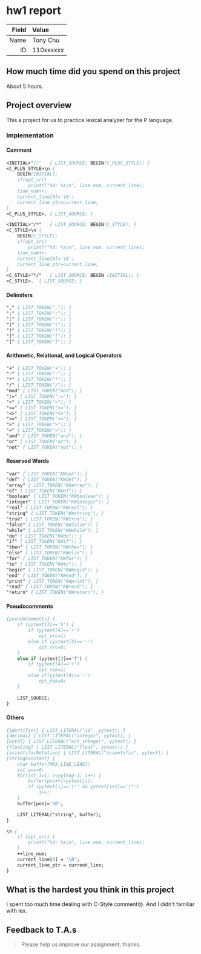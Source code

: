 # hw1 report

|Field|Value|
|-:|:-|
|Name|Tony Chu|
|ID|110xxxxxx|

## How much time did you spend on this project

About 5 hours.

## Project overview

This a project for us to practice lexical analyzer for the P language.

### Implementation

#### Comment
```pascal
<INITIAL>"//"	{ LIST_SOURCE; BEGIN(C_PLUS_STYLE); }
<C_PLUS_STYLE>\n {
    BEGIN(INITIAL);
    if(opt_src)
        printf("%d: %s\n", line_num, current_line);
    line_num++;
    current_line[0]='\0';
    current_line_ptr=current_line; 
}
<C_PLUS_STYLE>. { LIST_SOURCE; }

<INITIAL>"/*"	{ LIST_SOURCE; BEGIN(C_STYLE); }
<C_STYLE>\n {
    BEGIN(C_STYLE);
    if(opt_src)
        printf("%d: %s\n", line_num, current_line);
    line_num++;
    current_line[0]='\0';
    current_line_ptr=current_line; 
}
<C_STYLE>"*/"	{ LIST_SOURCE; BEGIN (INITIAL); }
<C_STYLE>.	{ LIST_SOURCE; }
```

#### Delimiters
```pascal
"," { LIST_TOKEN(","); }
";" { LIST_TOKEN(";"); }
":" { LIST_TOKEN(":"); }
"(" { LIST_TOKEN("("); }
")" { LIST_TOKEN(")"); }
"[" { LIST_TOKEN("["); }
"]" { LIST_TOKEN("]"); }
```

#### Arithmetic, Relational, and Logical Operators
```pascal
"+" { LIST_TOKEN("+"); }
"-" { LIST_TOKEN("-"); }
"*" { LIST_TOKEN("*"); }
"/" { LIST_TOKEN("/"); }
"mod" { LIST_TOKEN("mod"); }
":=" { LIST_TOKEN(":="); }
"<" { LIST_TOKEN("<"); }
"<=" { LIST_TOKEN("<="); }
"<>" { LIST_TOKEN("<>"); }
">=" { LIST_TOKEN(">="); }
">" { LIST_TOKEN(">"); }
"=" { LIST_TOKEN("="); }
"and" { LIST_TOKEN("and"); }
"or" { LIST_TOKEN("or"); }
"not" { LIST_TOKEN("not"); }
```

#### Reserved Words
```pascal
"var" { LIST_TOKEN("KWvar"); }
"def" { LIST_TOKEN("KWdef"); }
"array" { LIST_TOKEN("KWarray"); }
"of" { LIST_TOKEN("KWof"); }
"boolean" { LIST_TOKEN("KWboolean"); }
"integer" { LIST_TOKEN("KWinteger"); }
"real" { LIST_TOKEN("KWreal"); }
"string" { LIST_TOKEN("KWstring"); }
"true" { LIST_TOKEN("KWtrue"); }
"false" { LIST_TOKEN("KWfalse"); }
"while" { LIST_TOKEN("KWwhile"); }
"do" { LIST_TOKEN("KWdo"); }
"if" { LIST_TOKEN("KWif"); }
"then" { LIST_TOKEN("KWthen"); }
"else" { LIST_TOKEN("KWelse"); }
"for" { LIST_TOKEN("KWfor"); }
"to" { LIST_TOKEN("KWto"); }
"begin" { LIST_TOKEN("KWbegin"); }
"end" { LIST_TOKEN("KWend"); }
"print" { LIST_TOKEN("KWprint"); }
"read" { LIST_TOKEN("KWread"); }
"return" { LIST_TOKEN("KWreturn"); }
```

#### Pseudocomments
```pascal
{pseudoComments} {
    if (yytext[3]=='S') {
        if (yytext[4]=='+')
            opt_src=1;
        else if (yytext[4]=='-')
            opt_src=0;
    }
    else if (yytext[3]=='T') {
        if (yytext[4]=='+')
            opt_tok=1;
        else if(yytext[4]=='-')
            opt_tok=0;
    }
    
    LIST_SOURCE;
}
```

#### Others
```pascal
{identifier} { LIST_LITERAL("id", yytext); }
{decimal} { LIST_LITERAL("integer", yytext); }
{octal} { LIST_LITERAL("oct_integer", yytext); }
{floating} { LIST_LITERAL("float", yytext); }
{scientificNotation} { LIST_LITERAL("scientific", yytext); }
{stringConstant} { 
    char buffer[MAX_LINE_LENG];
    int pos=0;
    for(int i=1; i<yyleng-1; i++) {
        buffer[pos++]=yytext[i];
        if (yytext[i]=='\"' && yytext[i+1]=='\"')
            i++;
    }
    buffer[pos]='\0';

    LIST_LITERAL("string", buffer);
}

\n {
    if (opt_src) {
        printf("%d: %s\n", line_num, current_line);
    }
    ++line_num;
    current_line[0] = '\0';
    current_line_ptr = current_line;
}
```

## What is the hardest you think in this project

I spent too much time dealing with C-Style comment😢.
And I didn't familiar with lex.

## Feedback to T.A.s

> Please help us improve our assignment, thanks.
